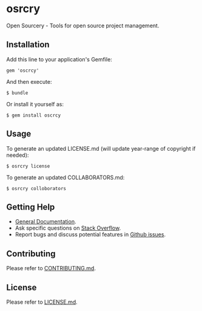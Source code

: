 # osrcry

Open Sourcery - Tools for open source project management.

## Installation

Add this line to your application's Gemfile:

    gem 'oscrcy'

And then execute:

    $ bundle

Or install it yourself as:

    $ gem install oscrcy

## Usage

To generate an updated LICENSE.md (will update year-range of copyright if needed):

    $ osrcry license

To generate an updated COLLABORATORS.md:

    $ osrcry colloborators

## Getting Help

* [General Documentation](http://geemus.github.io/osrcry).
* Ask specific questions on [Stack Overflow](http://stackoverflow.com/questions/tagged/osrcry).
* Report bugs and discuss potential features in [Github issues](https://github.com/geemus/osrcry/issues).

## Contributing

Please refer to [CONTRIBUTING.md](https://github.com/geemus/osrcry/blob/master/CONTRIBUTING.md).

## License

Please refer to [LICENSE.md](https://github.com/geemus/osrcry/blob/master/LICENSE.md).

